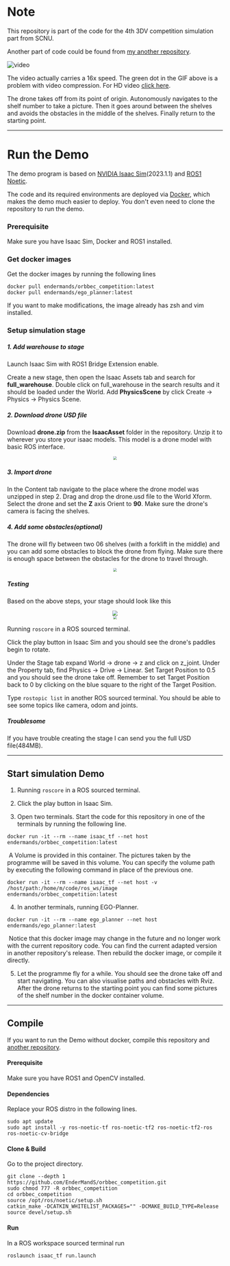 # Note

This repository is part of the code for the 4th 3DV competition simulation part from SCNU.

Another part of code could be found from [my another repository](https://github.com/EnderMandS/ego-planner).

![video](README/video.gif)

The video actually carries a 16x speed. The green dot in the GIF above is a problem with video compression. For HD video [click here](https://www.bilibili.com/video/BV1r5411y7bu/).

The drone takes off from its point of origin. Autonomously navigates to the shelf number to take a picture. Then it goes around between the shelves and avoids the obstacles in the middle of the shelves. Finally return to the starting point.

------

# Run the Demo

The demo program is based on [NVIDIA Isaac Sim](https://developer.nvidia.cn/isaac-sim)(2023.1.1) and [ROS1 Noetic](https://wiki.ros.org/noetic).

The code and its required environments are deployed via [Docker](https://www.docker.com/), which makes the demo much easier to deploy. You don't even need to clone the repository to run the demo.

### Prerequisite

Make sure you have Isaac Sim, Docker and ROS1 installed.

### Get docker images

Get the docker images by running the following lines

```shell
docker pull endermands/orbbec_competition:latest
docker pull endermands/ego_planner:latest
```

If you want to make modifications, the image already has zsh and vim installed.

### Setup simulation stage

##### 1. Add warehouse to stage

Launch Isaac Sim with ROS1 Bridge Extension enable.

Create a new stage, then open the Isaac Assets tab and search for **full_warehouse**. Double click on full_warehouse in the search results and it should be loaded under the World. Add **PhysicsScene** by click Create -> Physics -> Physics Scene.

##### 2. Download drone USD file

Download **drone.zip** from the **IsaacAsset** folder in the repository. Unzip it to wherever you store your isaac models. This model is a drone model with basic ROS interface.

<div align=center><img src="README/drone.jpg" style="zoom:50%;" /></div>

##### 3. Import drone

In the Content tab navigate to the place where the drone model was unzipped in step 2. Drag and drop the drone.usd file to the World Xform. Select the drone and set the **Z** axis Orient to **90**. Make sure the drone's camera is facing the shelves.

##### 4. Add some obstacles(optional)

The drone will fly between two 06 shelves (with a forklift in the middle) and you can add some obstacles to block the drone from flying. Make sure there is enough space between the obstacles for the drone to travel through.

<div align=center><img src="README/obstacles.jpg" style="zoom:50%;" /></div>

##### Testing

Based on the above steps, your stage should look like this

<div align=center><img src="README/Stage.jpg" style="zoom:75%;" /></div>

<div align=center><img src="README/world_whole.jpg" style="zoom:50%;" /></div>



Running `roscore` in a ROS sourced terminal.

Click the play button in Isaac Sim and you should see the drone's paddles begin to rotate.

Under the Stage tab expand World -> drone -> z and click on z_joint. Under the Property tab, find Physics -> Drive -> Linear. Set Target Position to 0.5 and you should see the drone take off. Remember to set Target Position back to 0 by clicking on the blue square to the right of the Target Position.

Type `rostopic list` in another ROS sourced terminal. You should be able to see some topics like camera, odom and joints.

##### Troublesome

If you have trouble creating the stage I can send you the full USD file(484MB).

------

## Start simulation Demo

1. Running `roscore` in a ROS sourced terminal.

2. Click the play button in Isaac Sim.

3. Open two terminals. Start the code for this repository in one of the terminals by running the following line.

```shell
docker run -it --rm --name isaac_tf --net host endermands/orbbec_competition:latest
```

​	A Volume is provided in this container. The pictures taken by the programme will be saved in this volume. You can specify the volume path by executing the following command in place of the previous one.

```shell
docker run -it --rm --name isaac_tf --net host -v /host/path:/home/m/code/ros_ws/image endermands/orbbec_competition:latest
```

4. In another terminals, running EGO-Planner.

```shell
docker run -it --rm --name ego_planner --net host endermands/ego_planner:latest
```

​	Notice that this docker image may change in the future and no longer work with the current repository code. You can find the current adapted version in another repository's release. Then rebuild the docker image, or compile it directly.

5. Let the programme fly for a while. You should see the drone take off and start navigating. You can also visualise paths and obstacles with Rviz. After the drone returns to the starting point you can find some pictures of the shelf number in the docker container volume.

------

## Compile

If you want to run the Demo without docker, compile this repository and [another repository](https://github.com/EnderMandS/ego-planner).

#### Prerequisite

Make sure you have ROS1 and OpenCV installed.

#### Dependencies

Replace your ROS distro in the following lines.

```shell
sudo apt update
sudo apt install -y ros-noetic-tf ros-noetic-tf2 ros-noetic-tf2-ros ros-noetic-cv-bridge
```

#### Clone & Build

Go to the project directory.

```shell
git clone --depth 1 https://github.com/EnderMandS/orbbec_competition.git
sudo chmod 777 -R orbbec_competition
cd orbbec_competition
source /opt/ros/noetic/setup.sh
catkin_make -DCATKIN_WHITELIST_PACKAGES="" -DCMAKE_BUILD_TYPE=Release
source devel/setup.sh
```

#### Run

In a ROS workspace sourced terminal run

```shell
roslaunch isaac_tf run.launch
```

